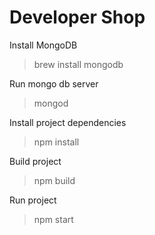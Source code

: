 # Developer Shop

Install MongoDB
> brew install mongodb

Run mongo db server
> mongod

Install project dependencies
> npm install

Build project
> npm build

Run project
> npm start
